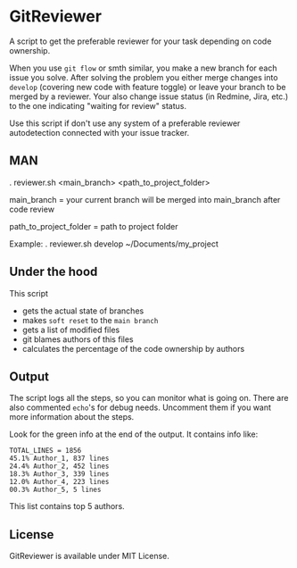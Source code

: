 # GitReviewer
A script to get the preferable reviewer for your task depending on code ownership.

When you use ```git flow``` or smth similar, you make a new branch for each issue you solve. 
After solving the problem you either merge changes into ```develop``` (covering new code with feature toggle) or leave your branch to be merged by a reviewer.
Your also change issue status (in Redmine, Jira, etc.) to the one indicating "waiting for review" status.

Use this script if don't use any system of a preferable reviewer autodetection connected with your issue tracker.

## MAN
. reviewer.sh <main_branch> <path_to_project_folder>

main_branch = your current branch will be merged into main_branch after code review

path_to_project_folder = path to project folder

Example:
. reviewer.sh develop ~/Documents/my_project

## Under the hood
This script
- gets the actual state of branches
- makes ```soft reset``` to the ```main branch```
- gets a list of modified files
- git blames authors of this files
- calculates the percentage of the code ownership by authors

## Output
The script logs all the steps, so you can monitor what is going on. There are also commented ```echo```'s for debug needs. Uncomment them if you want more information about the steps.

Look for the green info at the end of the output. It contains info like:
```
TOTAL_LINES = 1856
45.1% Author_1, 837 lines
24.4% Author_2, 452 lines
18.3% Author_3, 339 lines
12.0% Author_4, 223 lines
00.3% Author_5, 5 lines
```

This list contains top 5 authors.

## License

GitReviewer is available under MIT License.
